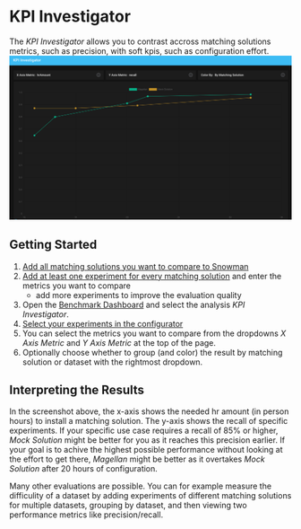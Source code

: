 # KPI Investigator

The *KPI Investigator* allows you to contrast accross matching solutions metrics, such as precision, with soft kpis, such as configuration effort.
![KPI Investigator](../../assets/benchmark-kpi-investigator.png)

## Getting Started

1. [Add all matching solutions you want to compare to Snowman](../matching_solutions.md#adding-a-matching-solution)
2. [Add at least one experiment for every matching solution](../experiments.md#adding-an-experiment) and enter the metrics you want to compare
   - add more experiments to improve the evaluation quality
3. Open the [Benchmark Dashboard](../configuring_analyses.md#benchmark-dashboard) and select the analysis *KPI Investigator*.
4. [Select your experiments in the configurator](../configuring_analyses.md#Configurator)
5. You can select the metrics you want to compare from the dropdowns *X Axis Metric* and *Y Axis Metric* at the top of the page.
6. Optionally choose whether to group (and color) the result by matching solution or dataset with the rightmost dropdown.

## Interpreting the Results

In the screenshot above, the x-axis shows the needed hr amount (in person hours) to install a matching solution.
The y-axis shows the recall of specific experiments.
If your specific use case requires a recall of 85% or higher, *Mock Solution* might be better for you as it reaches this precision earlier.
If your goal is to achive the highest possible performance without looking at the effort to get there, *Magellan* might be better as it overtakes *Mock Solution* after 20 hours of configuration.

Many other evaluations are possible.
You can for example measure the difficulity of a dataset by adding experiments of different matching solutions for multiple datasets, grouping by dataset, and then viewing two performance metrics like precision/recall.
